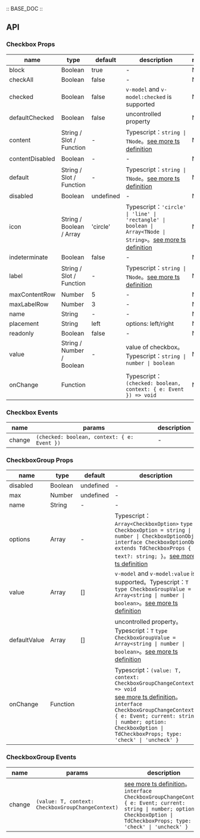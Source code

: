 :: BASE_DOC ::

## API

### Checkbox Props

name | type | default | description | required
-- | -- | -- | -- | --
block | Boolean | true | \- | N
checkAll | Boolean | false | \- | N
checked | Boolean | false | `v-model` and `v-model:checked` is supported | N
defaultChecked | Boolean | false | uncontrolled property | N
content | String / Slot / Function | - | Typescript：`string \| TNode`。[see more ts definition](https://github.com/Tencent/tdesign-mobile-vue/blob/develop/src/common.ts) | N
contentDisabled | Boolean | - | \- | N
default | String / Slot / Function | - | Typescript：`string \| TNode`。[see more ts definition](https://github.com/Tencent/tdesign-mobile-vue/blob/develop/src/common.ts) | N
disabled | Boolean | undefined | \- | N
icon | String / Boolean / Array | 'circle' | Typescript：`'circle' \| 'line' \| 'rectangle' \| boolean \| Array<TNode \| String>`。[see more ts definition](https://github.com/Tencent/tdesign-mobile-vue/blob/develop/src/common.ts) | N
indeterminate | Boolean | false | \- | N
label | String / Slot / Function | - | Typescript：`string \| TNode`。[see more ts definition](https://github.com/Tencent/tdesign-mobile-vue/blob/develop/src/common.ts) | N
maxContentRow | Number | 5 | \- | N
maxLabelRow | Number | 3 | \- | N
name | String | - | \- | N
placement | String | left | options: left/right | N
readonly | Boolean | false | \- | N
value | String / Number / Boolean | - | value of checkbox。Typescript：`string \| number \| boolean` | N
onChange | Function |  | Typescript：`(checked: boolean, context: { e: Event }) => void`<br/> | N

### Checkbox Events

name | params | description
-- | -- | --
change | `(checked: boolean, context: { e: Event })` | \-


### CheckboxGroup Props

name | type | default | description | required
-- | -- | -- | -- | --
disabled | Boolean | undefined | \- | N
max | Number | undefined | \- | N
name | String | - | \- | N
options | Array | - | Typescript：`Array<CheckboxOption>` `type CheckboxOption = string \| number \| CheckboxOptionObj` `interface CheckboxOptionObj extends TdCheckboxProps { text?: string; }`。[see more ts definition](https://github.com/Tencent/tdesign-mobile-vue/tree/develop/src/checkbox/type.ts) | N
value | Array | [] | `v-model` and `v-model:value` is supported。Typescript：`T` `type CheckboxGroupValue = Array<string \| number \| boolean>`。[see more ts definition](https://github.com/Tencent/tdesign-mobile-vue/tree/develop/src/checkbox/type.ts) | N
defaultValue | Array | [] | uncontrolled property。Typescript：`T` `type CheckboxGroupValue = Array<string \| number \| boolean>`。[see more ts definition](https://github.com/Tencent/tdesign-mobile-vue/tree/develop/src/checkbox/type.ts) | N
onChange | Function |  | Typescript：`(value: T, context: CheckboxGroupChangeContext) => void`<br/>[see more ts definition](https://github.com/Tencent/tdesign-mobile-vue/tree/develop/src/checkbox/type.ts)。<br/>`interface CheckboxGroupChangeContext { e: Event; current: string \| number; option: CheckboxOption \| TdCheckboxProps; type: 'check' \| 'uncheck' }`<br/> | N

### CheckboxGroup Events

name | params | description
-- | -- | --
change | `(value: T, context: CheckboxGroupChangeContext)` | [see more ts definition](https://github.com/Tencent/tdesign-mobile-vue/tree/develop/src/checkbox/type.ts)。<br/>`interface CheckboxGroupChangeContext { e: Event; current: string \| number; option: CheckboxOption \| TdCheckboxProps; type: 'check' \| 'uncheck' }`<br/>
